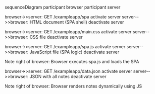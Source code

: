 sequenceDiagram
  participant browser
  participant server

  browser->>server: GET /exampleapp/spa
  activate server
  server-->>browser: HTML document (SPA shell)
  deactivate server

  browser->>server: GET /exampleapp/main.css
  activate server
  server-->>browser: CSS file
  deactivate server

  browser->>server: GET /exampleapp/spa.js
  activate server
  server-->>browser: JavaScript file (SPA logic)
  deactivate server

  Note right of browser: Browser executes spa.js and loads the SPA

  browser->>server: GET /exampleapp/data.json
  activate server
  server-->>browser: JSON with all notes
  deactivate server

  Note right of browser: Browser renders notes dynamically using JS
